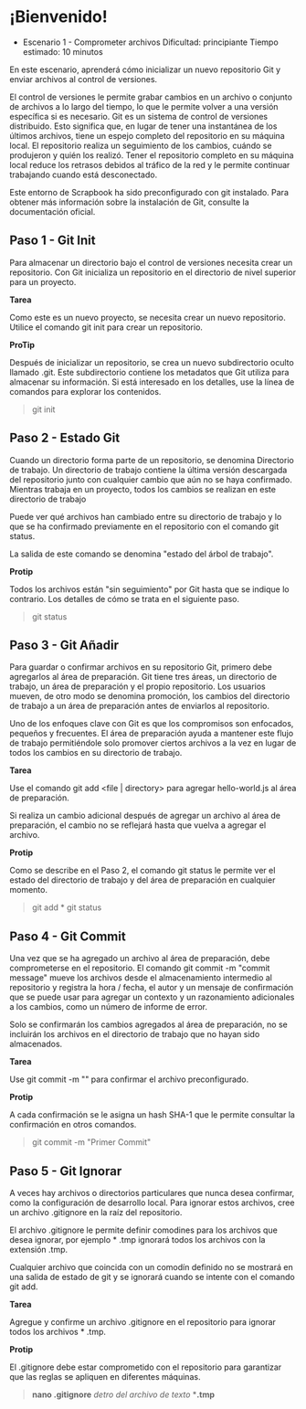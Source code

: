 # ¡Bienvenido!

- Escenario 1 - Comprometer archivos
  Dificultad: principiante
  Tiempo estimado: 10 minutos

En este escenario, aprenderá cómo inicializar un nuevo repositorio Git y enviar archivos al control de versiones.

El control de versiones le permite grabar cambios en un archivo o conjunto de archivos a lo largo del tiempo, lo que le permite volver a una versión específica si es necesario. Git es un sistema de control de versiones distribuido. Esto significa que, en lugar de tener una instantánea de los últimos archivos, tiene un espejo completo del repositorio en su máquina local. El repositorio realiza un seguimiento de los cambios, cuándo se produjeron y quién los realizó. Tener el repositorio completo en su máquina local reduce los retrasos debidos al tráfico de la red y le permite continuar trabajando cuando está desconectado.

Este entorno de Scrapbook ha sido preconfigurado con git instalado. Para obtener más información sobre la instalación de Git, consulte la documentación oficial.


## Paso 1 - Git Init

Para almacenar un directorio bajo el control de versiones necesita crear un repositorio. Con Git inicializa un repositorio en el directorio de nivel superior para un proyecto.

**Tarea**  

Como este es un nuevo proyecto, se necesita crear un nuevo repositorio. Utilice el comando git init para crear un repositorio.

**ProTip**

Después de inicializar un repositorio, se crea un nuevo subdirectorio oculto llamado .git. Este subdirectorio contiene los metadatos que Git utiliza para almacenar su información. Si está interesado en los detalles, use la línea de comandos para explorar los contenidos.

>git init

## Paso 2 - Estado Git

Cuando un directorio forma parte de un repositorio, se denomina Directorio de trabajo. Un directorio de trabajo contiene la última versión descargada del repositorio junto con cualquier cambio que aún no se haya confirmado. Mientras trabaja en un proyecto, todos los cambios se realizan en este directorio de trabajo

Puede ver qué archivos han cambiado entre su directorio de trabajo y lo que se ha confirmado previamente en el repositorio con el comando git status.

La salida de este comando se denomina "estado del árbol de trabajo".
 
 **Protip**

Todos los archivos están "sin seguimiento" por Git hasta que se indique lo contrario. Los detalles de cómo se trata en el siguiente paso.

>git status

## Paso 3 - Git Añadir

Para guardar o confirmar archivos en su repositorio Git, primero debe agregarlos al área de preparación. Git tiene tres áreas, un directorio de trabajo, un área de preparación y el propio repositorio. Los usuarios mueven, de otro modo se denomina promoción, los cambios del directorio de trabajo a un área de preparación antes de enviarlos al repositorio.

Uno de los enfoques clave con Git es que los compromisos son enfocados, pequeños y frecuentes. El área de preparación ayuda a mantener este flujo de trabajo permitiéndole solo promover ciertos archivos a la vez en lugar de todos los cambios en su directorio de trabajo.

**Tarea**

Use el comando git add <file | directory> para agregar hello-world.js al área de preparación.

Si realiza un cambio adicional después de agregar un archivo al área de preparación, el cambio no se reflejará hasta que vuelva a agregar el archivo.

**Protip**

Como se describe en el Paso 2, el comando git status le permite ver el estado del directorio de trabajo y del área de preparación en cualquier momento.

>git add *
>git status

## Paso 4 - Git Commit

Una vez que se ha agregado un archivo al área de preparación, debe comprometerse en el repositorio. El comando git commit -m "commit message" mueve los archivos desde el almacenamiento intermedio al repositorio y registra la hora / fecha, el autor y un mensaje de confirmación que se puede usar para agregar un contexto y un razonamiento adicionales a los cambios, como un número de informe de error.

Solo se confirmarán los cambios agregados al área de preparación, no se incluirán los archivos en el directorio de trabajo que no hayan sido almacenados.

**Tarea**

Use git commit -m "<commit message>" para confirmar el archivo preconfigurado.

**Protip**

A cada confirmación se le asigna un hash SHA-1 que le permite consultar la confirmación en otros comandos.

>git commit -m "Primer Commit"

## Paso 5 - Git Ignorar

A veces hay archivos o directorios particulares que nunca desea confirmar, como la configuración de desarrollo local. Para ignorar estos archivos, cree un archivo .gitignore en la raíz del repositorio.

El archivo .gitignore le permite definir comodines para los archivos que desea ignorar, por ejemplo * .tmp ignorará todos los archivos con la extensión .tmp.

Cualquier archivo que coincida con un comodín definido no se mostrará en una salida de estado de git y se ignorará cuando se intente con el comando git add.

**Tarea**

Agregue y confirme un archivo .gitignore en el repositorio para ignorar todos los archivos * .tmp.

**Protip**

El .gitignore debe estar comprometido con el repositorio para garantizar que las reglas se apliquen en diferentes máquinas.

>**nano .gitignore**
>*detro del archivo de texto*
>***.tmp**



